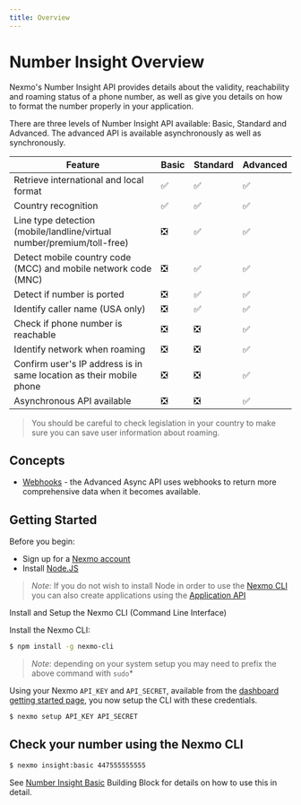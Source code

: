 ```yaml
---
title: Overview
---
```


# Number Insight Overview

Nexmo's Number Insight API provides details about the validity, reachability and roaming status of a phone number, as well as give you details on how to format the number properly in your application.

There are three levels of Number Insight API available: Basic, Standard and Advanced. The advanced API is available asynchronously as well as synchronously.

Feature | Basic | Standard | Advanced
--|--|--|--
Retrieve international and local format | ✅ | ✅ | ✅
Country recognition | ✅ | ✅ | ✅
Line type detection (mobile/landline/virtual number/premium/toll-free) | ❎ | ✅ | ✅
Detect mobile country code (MCC) and mobile network code (MNC) | ❎ | ✅ | ✅
Detect if number is ported | ❎ | ✅ | ✅
Identify caller name (USA only) | ❎ | ✅ | ✅
Check if phone number is reachable | ❎ | ❎ | ✅
Identify network when roaming | ❎ | ❎ | ✅
Confirm user's IP address is in same location as their mobile phone | ❎ | ❎ | ✅
Asynchronous API available | ❎ | ❎ | ✅

> You should be careful to check legislation in your country to make sure you can save user information about roaming.

## Concepts

* [Webhooks](/concepts/guides/webhooks) - the Advanced Async API uses webhooks to return more comprehensive data when it becomes available.

## Getting Started

Before you begin:

* Sign up for a [Nexmo account](https://dashboard.nexmo.com/signup)
* Install [Node.JS](https://nodejs.org/en/download/)

> *Note*: If you do not wish to install Node in order to use the [Nexmo CLI](/tools) you can also create applications using the [Application API](https://docs.nexmo.com/tools/application-api)

Install and Setup the Nexmo CLI (Command Line Interface)

Install the Nexmo CLI:

```bash
$ npm install -g nexmo-cli
```

> *Note*: depending on your system setup you may need to prefix the above command with `sudo`*

Using your Nexmo `API_KEY` and `API_SECRET`, available from the [dashboard getting started page](https://dashboard.nexmo.com/getting-started-guide), you now setup the CLI with these credentials.

```bash
$ nexmo setup API_KEY API_SECRET
```

## Check your number using the Nexmo CLI

```bash
$ nexmo insight:basic 447555555555
```

See [Number Insight Basic](/number-insight/building-blocks/number-insight-basic) Building Block for details on how to use this in detail.
